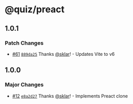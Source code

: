 # @quiz/preact

## 1.0.1

### Patch Changes

- [#61](https://github.com/sklar/quiz/pull/61) [`889da25`](https://github.com/sklar/quiz/commit/889da25c501e1d40b6697e78ee00b5a5e1af9e30) Thanks [@sklar](https://github.com/sklar)! - Updates Vite to v6

## 1.0.0

### Major Changes

- [#12](https://github.com/sklar/quiz/pull/12) [`e8a2d27`](https://github.com/sklar/quiz/commit/e8a2d27c6d3558ed23f783740d4ae775db645f1e) Thanks [@sklar](https://github.com/sklar)! - Implements Preact clone
